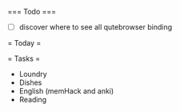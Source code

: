 === Todo ===
- [ ] discover where to see all qutebrowser binding

= Today =

= Tasks = 
- Loundry
- Dishes
- English (memHack and anki)
- Reading
